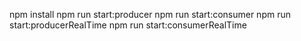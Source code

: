 npm install
npm run start:producer
npm run start:consumer
npm run start:producerRealTime
npm run start:consumerRealTime

